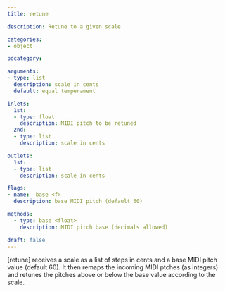 ```yaml
---
title: retune

description: Retune to a given scale

categories:
- object

pdcategory:

arguments:
- type: list
  description: scale in cents
  default: equal temperament

inlets:
  1st:
  - type: float
    description: MIDI pitch to be retuned
  2nd:
  - type: list
    description: scale in cents

outlets:
  1st:
  - type: list
    description: scale in cents

flags:
- name: -base <f>
  description: base MIDI pitch (default 60)

methods:
  - type: base <float>
    description: MIDI pitch base (decimals allowed)

draft: false
---
```


[retune] receives a scale as a list of steps in cents and a base MIDI pitch value (default 60). It then remaps the incoming MIDI ptches (as integers) and retunes the pitches above or below the base value according to the scale.
